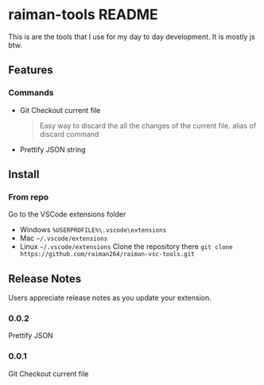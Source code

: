 # raiman-tools README

This is are the tools that I use for my day to day development. It is mostly js btw.

## Features

### Commands
* Git Checkout current file
  > Easy way to discard the all the changes of the current file.
  > alias of discard command
* Prettify JSON string

<!-- \!\[feature X\]\(images/feature-x.png\) -->

## Install
### From repo
Go to the VSCode extensions folder
* Windows `%USERPROFILE%\.vscode\extensions`
* Mac `~/.vscode/extensions`
* Linux `~/.vscode/extensions`
Clone the repository there
`git clone https://github.com/raiman264/raiman-vsc-tools.git`

## Release Notes

Users appreciate release notes as you update your extension.

### 0.0.2
Prettify JSON

### 0.0.1
Git Checkout current file
